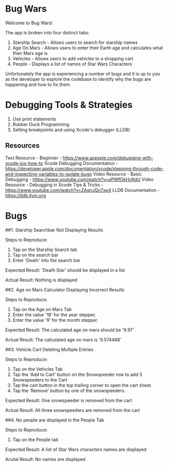 #  Bug Wars

Welcome to Bug Wars! 

The app is broken into four distinct tabs:

1. Starship Search - Allows users to search for starship names
2. Age On Mars - Allows users to enter their Earth age and calculates what their Mars age is
3. Vehicles - Allows users to add vehicles to a shopping cart
4. People - Displays a list of names of Star Wars Characters

Unfortunately the app is experiencing a number of bugs and it is up to you as the developer to explore the codebase to identify why the bugs are happening and how to fix them.

# Debugging Tools & Strategies

1. Use print statements
2. Rubber Duck Programming
3. Setting breakpoints and using Xcode's debugger (LLDB)

## Resources 
Text Resource - Beginner - https://www.appypie.com/debugging-with-xcode-ios-how-to
Xcode Debugging Documentation - https://developer.apple.com/documentation/xcode/stepping-through-code-and-inspecting-variables-to-isolate-bugs
Video Resource - Basic Debugging - https://www.youtube.com/watch?v=qPWfOkHcKdU
Video Resource - Debugging in Xcode Tips & Tricks - https://www.youtube.com/watch?v=ZAqnJQn7xp4
LLDB Documentation - https://lldb.llvm.org

# Bugs

##1. Starship Searchbar Not Displaying Results

Steps to Reproduce:
1. Tap on the Starship Search tab
2. Tap on the search bar
3. Enter 'Death' into the search bar

Expected Result: 'Death Star' should be displayed in a list

Actual Result: Nothing is displayed  

##2. Age on Mars Calculator Displaying Incorrect Results 

Steps to Reproduce: 
1. Tap on the Age on Mars Tab
2. Enter the value '18' for the year stepper.
3. Enter the value '9' for the month stepper.

Expected Result: The calculated age on mars should be '9.97'

Actual Result: The calculated age on mars is '9.574468'

##3. Vehicle Cart Deleting Multiple Entries

Steps to Reproduce: 
1. Tap on the Vehicles Tab
2. Tap the 'Add to Cart' button on the Snowspeeder row to add 3 Snowspeeders to the Cart
3. Tap the cart button in the top trailing corner to open the cart sheet.
4. Tap the 'Remove' button by one of the snowspeeders.

Expected Result: One snowspeeder is removed from the cart

Actual Result: All three snowspeeders are removed from the cart

##4. No people are displayed in the People Tab

Steps to Reproduce:
1. Tap on the People tab

Expected Result: A list of Star Wars characters names are displayed

Acutal Result: No names are displayed
